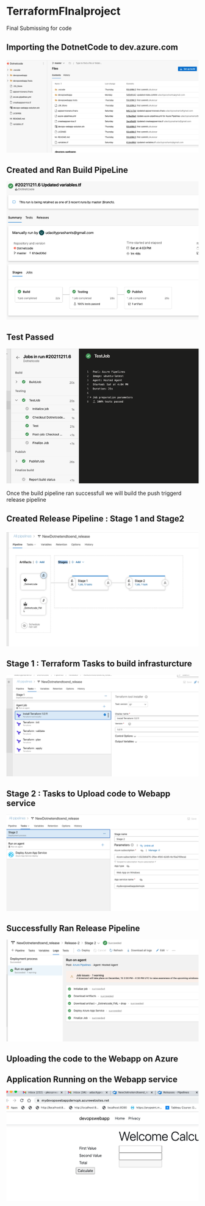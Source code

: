 # TerraformFInalproject

Final Submissing for code 

## Importing the DotnetCode to dev.azure.com

![DotnetCode to dev.azure.com](https://github.com/pikukesar/TerraformFInalproject/blob/main/Screen%20Shots/Imported%20the%20DotnetCode%20to%20dev.azure.com.png)

## Created and Ran Build PipeLine

![DotnetCode to dev.azure.com](https://github.com/pikukesar/TerraformFInalproject/blob/main/Screen%20Shots/Created%20and%20Ran%20Build%20PipeLine.png)

## Test Passed

![DotnetCode to dev.azure.com](https://github.com/pikukesar/TerraformFInalproject/blob/main/Screen%20Shots/Test%20Passed.png)
 
 Once the build pipeline ran successfull we will build the push triggerd release pipeline
 
 
## Created Release Pipeline : Stage 1 and Stage2 

![Create build Pipeline](https://github.com/pikukesar/TerraformFInalproject/blob/main/Screen%20Shots/BuildReleasePipeline.png)
 
 
 ## Stage 1 : Terraform Tasks to build infrasturcture 
 
![Stage1](https://github.com/pikukesar/TerraformFInalproject/blob/main/Screen%20Shots/TerraformTasks.png)
 
 ## Stage 2 : Tasks to Upload code to Webapp service
 
![Stage 2](https://github.com/pikukesar/TerraformFInalproject/blob/main/Screen%20Shots/WebappToAzure.png)
 
## Successfully Ran Release Pipeline

![Ran Release Pipeline](https://github.com/pikukesar/TerraformFInalproject/blob/main/Screen%20Shots/Uploading%20code%20to%20Azure%20Webapp%20Service.png)
 
 ## Uploading the code to the Webapp on Azure 
 
 
## Application Running on the Webapp service
 
 ![Application Running on the Webapp service ](https://github.com/pikukesar/TerraformFInalproject/blob/main/Screen%20Shots/Application%20Running%20on%20the%20Webapp%20service.png)
 
 
